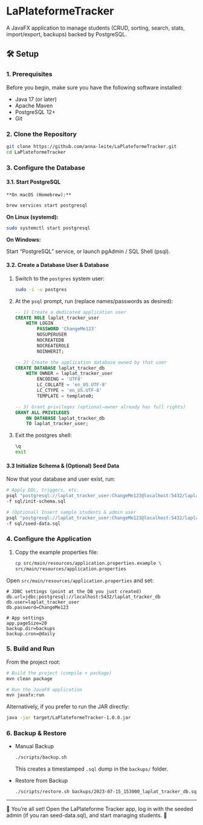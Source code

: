 # LaPlateformeTracker

A JavaFX application to manage students (CRUD, sorting, search, stats, import/export, backups) backed by PostgreSQL.

## 🛠 Setup

### 1. Prerequisites

Before you begin, make sure you have the following software installed:

- Java 17 (or later)  
- Apache Maven
- PostgreSQL 12+  
- Git  

### 2. Clone the Repository

```bash
git clone https://github.com/anna-leite/LaPlateformeTracker.git
cd LaPlateformeTracker
```

### 3. Configure the Database

#### 3.1. Start PostgreSQL

    **On macOS (Homebrew):**

```bash
brew services start postgresql
```

**On Linux (systemd):**

``` bash
sudo systemctl start postgresql
```

**On Windows:**

Start “PostgreSQL” service, or launch pgAdmin / SQL Shell (psql).

#### 3.2. Create a Database User & Database

1. Switch to the `postgres` system user:

    ``` bash
    sudo -i -u postgres
    ```

2. At the `psql` prompt, run (replace names/passwords as desired):

    ``` sql
    -- 1) Create a dedicated application user
    CREATE ROLE laplat_tracker_user
        WITH LOGIN
            PASSWORD 'ChangeMe123'
            NOSUPERUSER
            NOCREATEDB
            NOCREATEROLE
            NOINHERIT;

    -- 2) Create the application database owned by that user
    CREATE DATABASE laplat_tracker_db
        WITH OWNER = laplat_tracker_user
            ENCODING = 'UTF8'
            LC_COLLATE = 'en_US.UTF-8'
            LC_CTYPE = 'en_US.UTF-8'
            TEMPLATE = template0;

    -- 3) Grant privileges (optional—owner already has full rights)
    GRANT ALL PRIVILEGES
        ON DATABASE laplat_tracker_db
        TO laplat_tracker_user;
    ```

3. Exit the postgres shell:

    ``` bash
    \q
    exit
    ```

#### 3.3 Initialize Schema & (Optional) Seed Data

Now that your database and user exist, run:

``` bash
# Apply DDL, triggers, etc.
psql "postgresql://laplat_tracker_user:ChangeMe123@localhost:5432/laplat_tracker_db" \
-f sql/init-schema.sql

# (Optional) Insert sample students & admin user
psql "postgresql://laplat_tracker_user:ChangeMe123@localhost:5432/laplat_tracker_db" \
-f sql/seed-data.sql
```

### 4. Configure the Application

1. Copy the example properties file:

    ```bash
    cp src/main/resources/application.properties.example \
    src/main/resources/application.properties
    ```

Open `src/main/resources/application.properties` and set:

``` properties
# JDBC settings (point at the DB you just created)
db.url=jdbc:postgresql://localhost:5432/laplat_tracker_db
db.user=laplat_tracker_user
db.password=ChangeMe123

# App settings
app.pageSize=20
backup.dir=backups
backup.cron=@daily
```
### 5. Build and Run

From the project root:

``` bash
# Build the project (compile + package)
mvn clean package

# Run the JavaFX application
mvn javafx:run
```

Alternatively, if you prefer to run the JAR directly:

``` bash
java -jar target/LaPlateformeTracker-1.0.0.jar
```
### 6. Backup & Restore

- Manual Backup

    ``` bash
    ./scripts/backup.sh
    ```

    This creates a timestamped `.sql` dump in the `backups/` folder.

- Restore from Backup

    ```bash
    ./scripts/restore.sh backups/2023-07-15_153000_laplat_tracker_db.sql
    ```
-------

🎉 You’re all set! Open the LaPlateforme Tracker app, log in with the seeded admin (if you ran seed-data.sql), and start managing students. 🎉
